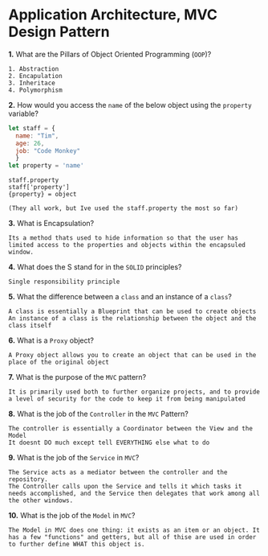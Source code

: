 # Application Architecture, MVC Design Pattern

**1.** What are the Pillars of Object Oriented Programming (`OOP`)?
<!-- enter you answer in the space below -->
```
1. Abstraction
2. Encapulation
3. Inheritace
4. Polymorphism
```
**2.** How would you access the `name` of the below object using the `property` variable?
```js
let staff = {
  name: "Tim",
  age: 26,
  job: "Code Monkey"
  }
let property = 'name'
```
<!-- enter you answer in the space below -->
```
staff.property
staff['property']
{property} = object

(They all work, but Ive used the staff.property the most so far)
```
**3.** What is Encapsulation?
<!-- enter you answer in the space below -->
```
Its a method thats used to hide information so that the user has limited access to the properties and objects within the encapsuled window.
```
**4.** What does the S stand for in the `SOLID` principles?
<!-- enter you answer in the space below -->
```
Single responsibility principle
```
**5.** What the difference between a `class` and an instance of a `class`?
<!-- enter you answer in the space below -->
```
A class is essentially a Blueprint that can be used to create objects
An instance of a class is the relationship between the object and the class itself
```
**6.** What is a `Proxy` object?
<!-- enter you answer in the space below -->
```
A Proxy object allows you to create an object that can be used in the place of the original object
```

**7.** What is the purpose of the `MVC` pattern?
<!-- enter you answer in the space below -->
```
It is primarily used both to further organize projects, and to provide a level of security for the code to keep it from being manipulated
```
**8.** What is the job of the `Controller` in the `MVC` Pattern?
<!-- enter you answer in the space below -->
```
The controller is essentially a Coordinator between the View and the Model
It doesnt DO much except tell EVERYTHING else what to do
```

**9.** What is the job of the `Service` in `MVC`?
<!-- enter you answer in the space below -->
```
The Service acts as a mediator between the controller and the repository.
The Controller calls upon the Service and tells it which tasks it needs accomplished, and the Service then delegates that work among all the other windows.
```
**10.** What is the job of the `Model` in `MVC`?
<!-- enter you answer in the space below -->
```
The Model in MVC does one thing: it exists as an item or an object. It has a few "functions" and getters, but all of thise are used in order to further define WHAT this object is.
```
